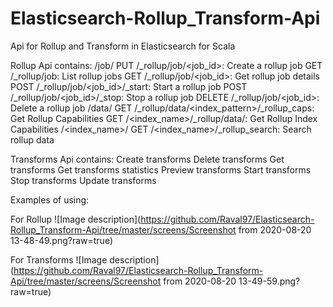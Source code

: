 # Elasticsearch-Rollup_Transform-Api

Api for Rollup and Transform in Elasticsearch for Scala

Rollup Api contains:
/job/
    PUT /_rollup/job/<job_id>: Create a rollup job
    GET /_rollup/job: List rollup jobs
    GET /_rollup/job/<job_id>: Get rollup job details
    POST /_rollup/job/<job_id>/_start: Start a rollup job
    POST /_rollup/job/<job_id>/_stop: Stop a rollup job
    DELETE /_rollup/job/<job_id>: Delete a rollup job
/data/
    GET /_rollup/data/<index_pattern>/_rollup_caps: Get Rollup Capabilities
    GET /<index_name>/_rollup/data/: Get Rollup Index Capabilities
/<index_name>/
    GET /<index_name>/_rollup_search: Search rollup data


Transforms Api contains:
    Create transforms
    Delete transforms
    Get transforms
    Get transforms statistics
    Preview transforms
    Start transforms
    Stop transforms
    Update transforms

Examples of using:

For Rollup
![Image description](https://github.com/Raval97/Elasticsearch-Rollup_Transform-Api/tree/master/screens/Screenshot from 2020-08-20 13-48-49.png?raw=true)

For Transforms
![Image description](https://github.com/Raval97/Elasticsearch-Rollup_Transform-Api/tree/master/screens/Screenshot from 2020-08-20 13-49-59.png?raw=true)

